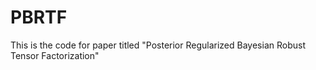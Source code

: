 # PBRTF
This is the code for paper titled "Posterior Regularized Bayesian Robust Tensor Factorization"
